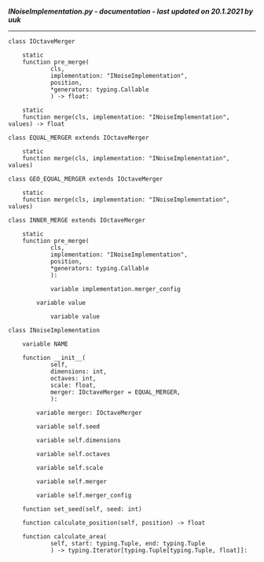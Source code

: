 ***INoiseImplementation.py - documentation - last updated on 20.1.2021 by uuk***
___

    class IOctaveMerger

        static
        function pre_merge(
                cls,
                implementation: "INoiseImplementation",
                position,
                *generators: typing.Callable
                ) -> float:

        static
        function merge(cls, implementation: "INoiseImplementation", values) -> float

    class EQUAL_MERGER extends IOctaveMerger

        static
        function merge(cls, implementation: "INoiseImplementation", values)

    class GEO_EQUAL_MERGER extends IOctaveMerger

        static
        function merge(cls, implementation: "INoiseImplementation", values)

    class INNER_MERGE extends IOctaveMerger

        static
        function pre_merge(
                cls,
                implementation: "INoiseImplementation",
                position,
                *generators: typing.Callable
                ):

                variable implementation.merger_config

            variable value

                variable value

    class INoiseImplementation

        variable NAME

        function __init__(
                self,
                dimensions: int,
                octaves: int,
                scale: float,
                merger: IOctaveMerger = EQUAL_MERGER,
                ):

            variable merger: IOctaveMerger

            variable self.seed

            variable self.dimensions

            variable self.octaves

            variable self.scale

            variable self.merger

            variable self.merger_config

        function set_seed(self, seed: int)

        function calculate_position(self, position) -> float

        function calculate_area(
                self, start: typing.Tuple, end: typing.Tuple
                ) -> typing.Iterator[typing.Tuple[typing.Tuple, float]]: